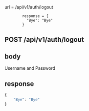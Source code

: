 url = /api/v1/auth/logout
            
            response = {
              "Bye": "Bye"
            }
            
            
## POST /api/v1/auth/logout          
## body
Username and Password

## response
``` javascript
{
	"Bye": "Bye"
}
```
